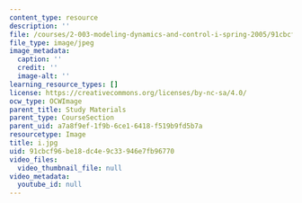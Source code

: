 ```yaml
---
content_type: resource
description: ''
file: /courses/2-003-modeling-dynamics-and-control-i-spring-2005/91cbcf96be18dc4e9c33946e7fb96770_i.jpg
file_type: image/jpeg
image_metadata:
  caption: ''
  credit: ''
  image-alt: ''
learning_resource_types: []
license: https://creativecommons.org/licenses/by-nc-sa/4.0/
ocw_type: OCWImage
parent_title: Study Materials
parent_type: CourseSection
parent_uid: a7a8f9ef-1f9b-6ce1-6418-f519b9fd5b7a
resourcetype: Image
title: i.jpg
uid: 91cbcf96-be18-dc4e-9c33-946e7fb96770
video_files:
  video_thumbnail_file: null
video_metadata:
  youtube_id: null
---
```

